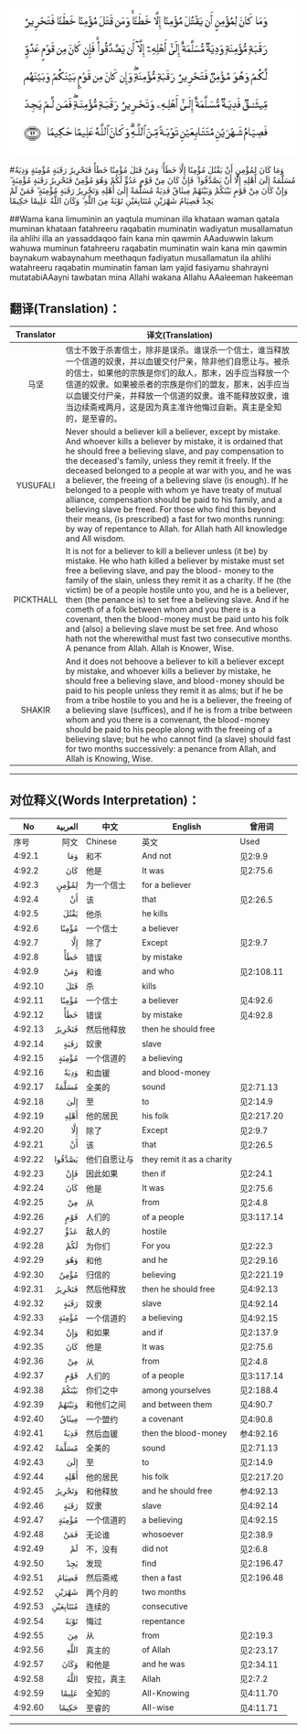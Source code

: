 ![004:092](images/004_092.gif)

#وَمَا كَانَ لِمُؤْمِنٍ أَنْ يَقْتُلَ مُؤْمِنًا إِلَّا خَطَأً ۚ وَمَنْ قَتَلَ مُؤْمِنًا خَطَأً فَتَحْرِيرُ رَقَبَةٍ مُؤْمِنَةٍ وَدِيَةٌ مُسَلَّمَةٌ إِلَىٰ أَهْلِهِ إِلَّا أَنْ يَصَّدَّقُوا ۚ فَإِنْ كَانَ مِنْ قَوْمٍ عَدُوٍّ لَكُمْ وَهُوَ مُؤْمِنٌ فَتَحْرِيرُ رَقَبَةٍ مُؤْمِنَةٍ ۖ وَإِنْ كَانَ مِنْ قَوْمٍ بَيْنَكُمْ وَبَيْنَهُمْ مِيثَاقٌ فَدِيَةٌ مُسَلَّمَةٌ إِلَىٰ أَهْلِهِ وَتَحْرِيرُ رَقَبَةٍ مُؤْمِنَةٍ ۖ فَمَنْ لَمْ يَجِدْ فَصِيَامُ شَهْرَيْنِ مُتَتَابِعَيْنِ تَوْبَةً مِنَ اللَّهِ ۗ وَكَانَ اللَّهُ عَلِيمًا حَكِيمًا 

##Wama kana limuminin an yaqtula muminan illa khataan waman qatala muminan khataan fatahreeru raqabatin muminatin wadiyatun musallamatun ila ahlihi illa an yassaddaqoo fain kana min qawmin AAaduwwin lakum wahuwa muminun fatahreeru raqabatin muminatin wain kana min qawmin baynakum wabaynahum meethaqun fadiyatun musallamatun ila ahlihi watahreeru raqabatin muminatin faman lam yajid fasiyamu shahrayni mutatabiAAayni tawbatan mina Allahi wakana Allahu AAaleeman hakeeman 

## 翻译(Translation)：

| Translator | 译文(Translation)                                            |
| :--------: | ------------------------------------------------------------ |
|    马坚    | 信士不致于杀害信士，除非是误杀。谁误杀一个信士，谁当释放一个信道的奴隶，并以血锾交付尸亲，除非他们自愿让与。被杀的信士，如果他的宗族是你们的敌人，那末，凶手应当释放一个信道的奴隶。如果被杀者的宗族是你们的盟友，那末，凶手应当以血锾交付尸亲，并释放一个信道的奴隶。谁不能释放奴隶，谁当边续斋戒两月，这是因为真主准许他悔过自新。真主是全知的，是至睿的。 |
|  YUSUFALI  | Never should a believer kill a believer, except by mistake. And whoever kills a believer by mistake, it is ordained that he should free a believing slave, and pay compensation to the deceased's family, unless they remit it freely. If the deceased belonged to a people at war with you, and he was a believer, the freeing of a believing slave (is enough). If he belonged to a people with whom ye have treaty of mutual alliance, compensation should be paid to his family, and a believing slave be freed. For those who find this beyond their means, (is prescribed) a fast for two months running: by way of repentance to Allah. for Allah hath All knowledge and All wisdom. |
| PICKTHALL  | It is not for a believer to kill a believer unless (it be) by mistake. He who hath killed a believer by mistake must set free a believing slave, and pay the blood- money to the family of the slain, unless they remit it as a charity. If he (the victim) be of a people hostile unto you, and he is a believer, then (the penance is) to set free a believing slave. And if he cometh of a folk between whom and you there is a covenant, then the blood-money must be paid unto his folk and (also) a believing slave must be set free. And whoso hath not the wherewithal must fast two consecutive months. A penance from Allah. Allah is Knower, Wise. |
|   SHAKIR   | And it does not behoove a believer to kill a believer except by mistake, and whoever kills a believer by mistake, he should free a believing slave, and blood-money should be paid to his people unless they remit it as alms; but if he be from a tribe hostile to you and he is a believer, the freeing of a believing slave (suffices), and if he is from a tribe between whom and you there is a convenant, the blood-money should be paid to his people along with the freeing of a believing slave; but he who cannot find (a slave) should fast for two months successively: a penance from Allah, and Allah is Knowing, Wise. |

---

## 对位释义(Words Interpretation)：

| No   | العربية | 中文    | English | 曾用词 |
| ---- | ------: | ------- | ------- | ------ |
| 序号 |    阿文 | Chinese | 英文    | Used   |
| 4:92.1  | وَمَا      | 和不         | And not                    | 见2:9.9    |
| 4:92.2  | كَانَ      | 他是         | It was                     | 见2:75.6   |
| 4:92.3  | لِمُؤْمِنٍ    | 为一个信士   | for a believer             |            |
| 4:92.4  | أَنْ       | 该           | that                       | 见2:26.5   |
| 4:92.5  | يَقْتُلَ     | 他杀         | he kills                   |            |
| 4:92.6  | مُؤْمِنًا    | 一个信士     | a believer                 |            |
| 4:92.7  | إِلَّا      | 除了         | Except                     | 见2:9.7    |
| 4:92.8  | خَطَأً      | 错误         | by mistake                 |            |
| 4:92.9  | وَمَنْ      | 和谁         | and who                    | 见2:108.11 |
| 4:92.10 | قَتَلَ      | 杀           | kills                      |            |
| 4:92.11 | مُؤْمِنًا    | 一个信士     | a believer                 | 见4:92.6   |
| 4:92.12 | خَطَأً      | 错误         | by mistake                 | 见4:92.8   |
| 4:92.13 | فَتَحْرِيرُ   | 然后他释放   | then he should free        |            |
| 4:92.14 | رَقَبَةٍ     | 奴隶         | slave                      |            |
| 4:92.15 | مُؤْمِنَةٍ    | 一个信道的   | a believing                |            |
| 4:92.16 | وَدِيَةٌ     | 和血锾       | and blood-money            |            |
| 4:92.17 | مُسَلَّمَةٌ    | 全美的       | sound                      | 见2:71.13  |
| 4:92.18 | إِلَىٰ      | 至           | to                         | 见2:14.9   |
| 4:92.19 | أَهْلِهِ     | 他的居民     | his folk                   | 见2:217.20 |
| 4:92.20 | إِلَّا      | 除了         | Except                     | 见2:9.7    |
| 4:92.21 | أَنْ       | 该           | that                       | 见2:26.5   |
| 4:92.22 | يَصَّدَّقُوا   | 他们自愿让与 | they remit it as a charity |            |
| 4:92.23 | فَإِنْ      | 因此如果     | then if                    | 见2:24.1   |
| 4:92.24 | كَانَ      | 他是         | It was                     | 见2:75.6   |
| 4:92.25 | مِنْ       | 从           | from                       | 见2:4.8    |
| 4:92.26 | قَوْمٍ      | 人们的       | of a people                | 见3:117.14 |
| 4:92.27 | عَدُوٍّ      | 敌人的       | hostile                    |            |
| 4:92.28 | لَكُمْ      | 为你们       | For you                    | 见2:22.3   |
| 4:92.29 | وَهُوَ      | 和他         | and he                     | 见2:29.16  |
| 4:92.30 | مُؤْمِنٌ     | 归信的       | believing                  | 见2:221.19 |
| 4:92.31 | فَتَحْرِيرُ   | 然后他释放   | then he should free        | 见4:92.13  |
| 4:92.32 | رَقَبَةٍ     | 奴隶         | slave                      | 见4:92.14  |
| 4:92.33 | مُؤْمِنَةٍ    | 一个信道的   | a believing                | 见4:92.15  |
| 4:92.34 | وَإِنْ      | 和如果       | and if                     | 见2:137.9  |
| 4:92.35 | كَانَ      | 他是         | It was                     | 见2:75.6   |
| 4:92.36 | مِنْ       | 从           | from                       | 见2:4.8    |
| 4:92.37 | قَوْمٍ      | 人们的       | of a people                | 见3:117.14 |
| 4:92.38 | بَيْنَكُمْ    | 你们之中     | among yourselves           | 见2:188.4  |
| 4:92.39 | وَبَيْنَهُمْ   | 和他们之间   | and between them           | 见4:90.7   |
| 4:92.40 | مِيثَاقٌ    | 一个盟约     | a covenant                 | 见4:90.8   |
| 4:92.41 | فَدِيَةٌ     | 然后血锾     | then the blood-money       | 参4:92.16  |
| 4:92.42 | مُسَلَّمَةٌ    | 全美的       | sound                      | 见2:71.13  |
| 4:92.43 | إِلَىٰ      | 至           | to                         | 见2:14.9   |
| 4:92.44 | أَهْلِهِ     | 他的居民     | his folk                   | 见2:217.20 |
| 4:92.45 | وَتَحْرِيرُ   | 和他释放     | and he should free         | 参4:92.13  |
| 4:92.46 | رَقَبَةٍ     | 奴隶         | slave                      | 见4:92.14  |
| 4:92.47 | مُؤْمِنَةٍ    | 一个信道的   | a believing                | 见4:92.15  |
| 4:92.48 | فَمَنْ      | 无论谁       | whosoever                  | 见2:38.9   |
| 4:92.49 | لَمْ       | 不，没有     | did not                    | 见2:6.8    |
| 4:92.50 | يَجِدْ      | 发现         | find                       | 见2:196.47 |
| 4:92.51 | فَصِيَامُ    | 然后斋戒     | then a fast                | 见2:196.48 |
| 4:92.52 | شَهْرَيْنِ    | 两个月的     | two months                 |            |
| 4:92.53 | مُتَتَابِعَيْنِ | 连续的       | consecutive                |            |
| 4:92.54 | تَوْبَةً     | 悔过         | repentance                 |            |
| 4:92.55 | مِنَ       | 从           | from                       | 见2:19.3 |
| 4:92.56 | اللَّهِ     | 真主的       | of Allah                   | 见2:23.17  |
| 4:92.57 | وَكَانَ     | 和他是       | and he was                 | 见2:34.11  |
| 4:92.58 | اللَّهُ     | 安拉，真主   | Allah                      | 见2:7.2 |
| 4:92.59 | عَلِيمًا    | 全知的       | All-Knowing                | 见4:11.70  |
| 4:92.60 | حَكِيمًا    | 至睿的       | All-wise                   | 见4:11.71  |

---

